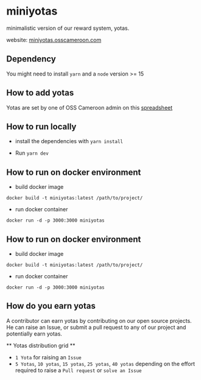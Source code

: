 # miniyotas
minimalistic version of our reward system, yotas.

website: [miniyotas.osscameroon.com](https://miniyotas.osscameroon.com)

## Dependency
You might need to install `yarn` and a `node` version >= 15 

## How to add yotas
Yotas are set by one of OSS Cameroon admin on this [spreadsheet](https://docs.google.com/spreadsheets/d/1T3eiwqCds2kvBsC2L4vh2kEE8zCa3ZaNHzB30spRHpw)

## How to run locally
- install the dependencies with `yarn install`

- Run `yarn dev`

## How to run on docker environment

- build docker image
```
docker build -t miniyotas:latest /path/to/project/
```

- run docker container
``` 
docker run -d -p 3000:3000 miniyotas 
```

## How to run on docker environment

- build docker image
```
docker build -t miniyotas:latest /path/to/project/
```

- run docker container
``` 
docker run -d -p 3000:3000 miniyotas 
```

## How do you earn yotas

A contributor can earn yotas by contributing on our open source projects.
He can raise an Issue, or submit a pull request to any of our project and potentially earn yotas.

** Yotas distribution grid **
- `1 Yota` for raising an `Issue`
- `5 Yotas`, `10 yotas`, `15 yotas`, `25 yotas`, `40 yotas` depending on the effort required to raise a `Pull request` or `solve an Issue`
